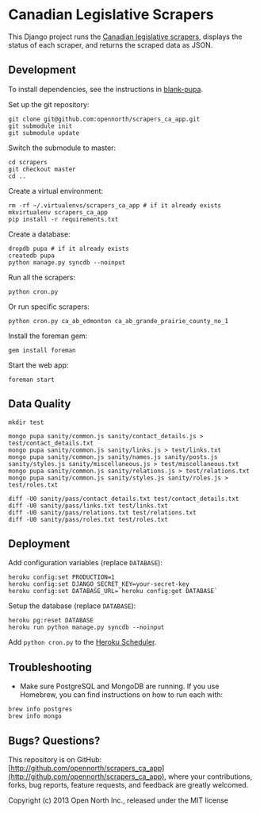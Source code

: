 # Canadian Legislative Scrapers

This Django project runs the [Canadian legislative scrapers](http://github.com/opencivicdata/scrapers-ca), displays the status of each scraper, and returns the scraped data as JSON.

## Development

To install dependencies, see the instructions in [blank-pupa](https://github.com/opennorth/blank-pupa).

Set up the git repository:

```
git clone git@github.com:opennorth/scrapers_ca_app.git
git submodule init
git submodule update
```

Switch the submodule to master:

```
cd scrapers
git checkout master
cd ..
```

Create a virtual environment:

```
rm -rf ~/.virtualenvs/scrapers_ca_app # if it already exists
mkvirtualenv scrapers_ca_app
pip install -r requirements.txt
```

Create a database:

```
dropdb pupa # if it already exists
createdb pupa
python manage.py syncdb --noinput
```

Run all the scrapers:

```
python cron.py
```

Or run specific scrapers:

```
python cron.py ca_ab_edmonton ca_ab_grande_prairie_county_no_1
```

Install the foreman gem:

```
gem install foreman
```

Start the web app:

```
foreman start
```

## Data Quality

```
mkdir test
```

```
mongo pupa sanity/common.js sanity/contact_details.js > test/contact_details.txt
mongo pupa sanity/common.js sanity/links.js > test/links.txt
mongo pupa sanity/common.js sanity/names.js sanity/posts.js sanity/styles.js sanity/miscellaneous.js > test/miscellaneous.txt
mongo pupa sanity/common.js sanity/relations.js > test/relations.txt
mongo pupa sanity/common.js sanity/styles.js sanity/roles.js > test/roles.txt
```

```
diff -U0 sanity/pass/contact_details.txt test/contact_details.txt
diff -U0 sanity/pass/links.txt test/links.txt
diff -U0 sanity/pass/relations.txt test/relations.txt
diff -U0 sanity/pass/roles.txt test/roles.txt
```

## Deployment

Add configuration variables (replace `DATABASE`):

```
heroku config:set PRODUCTION=1
heroku config:set DJANGO_SECRET_KEY=your-secret-key
heroku config:set DATABASE_URL=`heroku config:get DATABASE`
```

Setup the database (replace `DATABASE`):

```
heroku pg:reset DATABASE
heroku run python manage.py syncdb --noinput
```

Add `python cron.py` to the [Heroku Scheduler](https://scheduler.heroku.com/dashboard).

## Troubleshooting

* Make sure PostgreSQL and MongoDB are running. If you use Homebrew, you can find instructions on how to run each with:

```
brew info postgres
brew info mongo
```

## Bugs? Questions?

This repository is on GitHub: [http://github.com/opennorth/scrapers_ca_app](http://github.com/opennorth/scrapers_ca_app), where your contributions, forks, bug reports, feature requests, and feedback are greatly welcomed.

Copyright (c) 2013 Open North Inc., released under the MIT license
